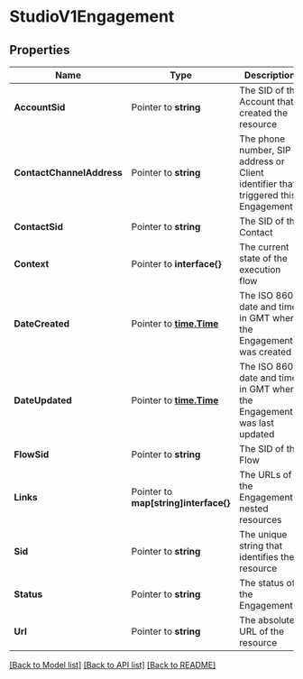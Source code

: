 # StudioV1Engagement

## Properties

Name | Type | Description | Notes
------------ | ------------- | ------------- | -------------
**AccountSid** | Pointer to **string** | The SID of the Account that created the resource |
**ContactChannelAddress** | Pointer to **string** | The phone number, SIP address or Client identifier that triggered this Engagement |
**ContactSid** | Pointer to **string** | The SID of the Contact |
**Context** | Pointer to **interface{}** | The current state of the execution flow |
**DateCreated** | Pointer to [**time.Time**](time.Time.md) | The ISO 8601 date and time in GMT when the Engagement was created |
**DateUpdated** | Pointer to [**time.Time**](time.Time.md) | The ISO 8601 date and time in GMT when the Engagement was last updated |
**FlowSid** | Pointer to **string** | The SID of the Flow |
**Links** | Pointer to **map[string]interface{}** | The URLs of the Engagement's nested resources |
**Sid** | Pointer to **string** | The unique string that identifies the resource |
**Status** | Pointer to **string** | The status of the Engagement |
**Url** | Pointer to **string** | The absolute URL of the resource |

[[Back to Model list]](../README.md#documentation-for-models) [[Back to API list]](../README.md#documentation-for-api-endpoints) [[Back to README]](../README.md)


